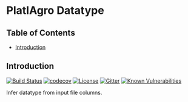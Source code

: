 # PlatIAgro Datatype

## Table of Contents

- [Introduction](#introduction)

## Introduction

[![Build Status](https://travis-ci.com/platiagro/datatype.svg?branch=master)](https://travis-ci.com/platiagro/datatype)
[![codecov](https://codecov.io/gh/platiagro/datatype/branch/master/graph/badge.svg)](https://codecov.io/gh/platiagro/datatype)
[![License](https://img.shields.io/badge/License-Apache%202.0-blue.svg)](https://opensource.org/licenses/Apache-2.0)
[![Gitter](https://badges.gitter.im/platiagro/community.svg)](https://gitter.im/platiagro/community?utm_source=badge&utm_medium=badge&utm_campaign=pr-badge)
[![Known Vulnerabilities](https://snyk.io//test/github/platiagro/datatype/badge.svg?targetFile=requirements.txt)](https://snyk.io//test/github/platiagro/datatype?targetFile=requirements.txt)

Infer datatype from input file columns.
